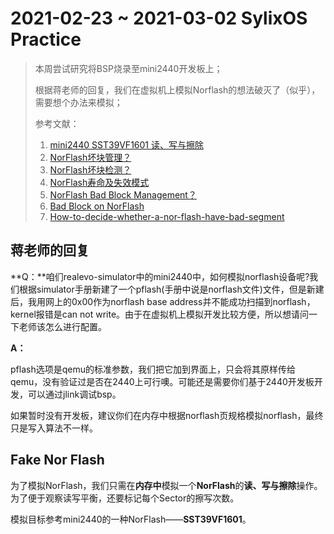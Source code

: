 # 2021-02-23 ~ 2021-03-02 SylixOS Practice

> 本周尝试研究将BSP烧录至mini2440开发板上；
>
> 根据蒋老师的回复，我们在虚拟机上模拟Norflash的想法破灭了（似乎），需要想个办法来模拟；
>
> 参考文献：
>
> 1. [mini2440 SST39VF1601 读、写与擦除](https://blog.csdn.net/lizuobin2/article/details/50381791?utm_source=app&app_version=4.5.2)
> 2. [NorFlash坏块管理？](https://www.amobbs.com/thread-5682965-1-1.html)
> 3. [NorFlash坏块检测？](https://bbs.csdn.net/topics/90214060)
> 4. [NorFlash寿命及失效模式](https://www.cnblogs.com/xilentz/archive/2010/05/27/1745634.html)
> 5. [NorFlash Bad Block Management？](https://community.cypress.com/t5/Knowledge-Base-Articles/Bad-Blocks-in-NOR-Flash-Devices-KBA219740/ta-p/247343)
> 6. [Bad Block on NorFlash](http://www.infradead.org/pipermail/linux-mtd/2002-August/005769.html)
> 7. [How-to-decide-whether-a-nor-flash-have-bad-segment](https://e2e.ti.com/support/microcontrollers/msp430/f/166/t/523868?How-to-decide-whether-a-nor-flash-have-bad-segment)

## 蒋老师的回复

**Q：**咱们realevo-simulator中的mini2440中，如何模拟norflash设备呢?我们根据simulator手册新建了一个pflash(手册中说是norflash文件)文件，但是新建后，我用网上的0x00作为norflash base address并不能成功扫描到norflash，kernel报错是can not write。由于在虚拟机上模拟开发比较方便，所以想请问一下老师该怎么进行配置。

**A：**

pflash选项是qemu的标准参数，我们把它加到界面上，只会将其原样传给qemu，没有验证过是否在2440上可行噢。可能还是需要你们基于2440开发板开发，可以通过jlink调试bsp。

如果暂时没有开发板，建议你们在内存中根据norflash页规格模拟norflash，最终只是写入算法不一样。

## Fake Nor Flash

为了模拟NorFlash，我们只需在**内存中**模拟一个**NorFlash**的**读、写与擦除**操作。为了便于观察读写平衡，还要标记每个Sector的擦写次数。

模拟目标参考mini2440的一种NorFlash——**SST39VF1601**。